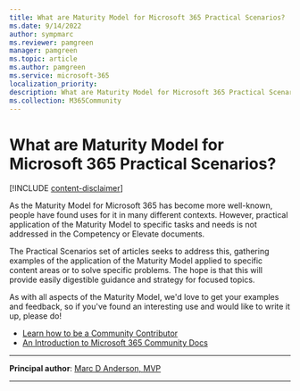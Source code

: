 ```yaml
---
title: What are Maturity Model for Microsoft 365 Practical Scenarios?
ms.date: 9/14/2022
author: sympmarc
ms.reviewer: pamgreen
manager: pamgreen
ms.topic: article
ms.author: pamgreen
ms.service: microsoft-365
localization_priority:
description: What are Maturity Model for Microsoft 365 Practical Scenarios?
ms.collection: M365Community
---
```


# What are Maturity Model for Microsoft 365 Practical Scenarios?

[!INCLUDE [content-disclaimer](includes/content-disclaimer.md)]

As the Maturity Model for Microsoft 365 has become more well-known, people have found uses for it in many different contexts. However, practical application of the Maturity Model to specific tasks and needs is not addressed in the Competency or Elevate documents.

The Practical Scenarios set of articles seeks to address this, gathering examples of the application of the Maturity Model applied to specific content areas or to solve specific problems. The hope is that this will provide easily digestible guidance and strategy for focused topics.

As with all aspects of the Maturity Model, we'd love to get your examples and feedback, so if you've found an interesting use and would like to write it up, please do!

- [Learn how to be a Community Contributor](https://github.com/MicrosoftDocs/microsoft-365-community/blob/master/README.md)
- [An Introduction to Microsoft 365 Community Docs](https://github.com/MicrosoftDocs/microsoft-365-community/blob/main/Sharing%20is%20Caring%20Community%20Docs.pdf)

---

**Principal author**: [Marc D Anderson, MVP](https://www.linkedin.com/in/marcanderson/)

---
